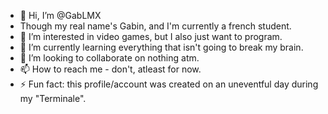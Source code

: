 - 👋 Hi, I’m @GabLMX
- Though my real name's Gabin, and I'm currently a french student.
- 👀 I’m interested in video games, but I also just want to program.
- 🌱 I’m currently learning everything that isn't going to break my brain.
- 💞️ I’m looking to collaborate on nothing atm.
- 📫 How to reach me - don't, atleast for now.
- ⚡ Fun fact: this profile/account was created on an uneventful day during my "Terminale".

<!---
GabLMX/GabLMX is a ✨ special ✨ repository because its `README.md` (this file) appears on your GitHub profile.
You can click the Preview link to take a look at your changes. cool
--->
